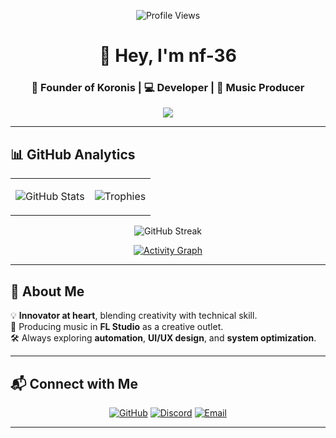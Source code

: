 <!-- HEADER -->
<div align="center">

![Profile Views](https://komarev.com/ghpvc/?username=nf-36&label=PROFILE+VIEWS&color=003EB7&style=for-the-badge)

# 👋 Hey, I'm **nf-36**
### 🚀 Founder of **Koronis** | 💻 Developer | 🎵 Music Producer

<a href="https://git.io/typing-svg">
  <img src="https://readme-typing-svg.herokuapp.com?size=28&duration=4000&color=003EB7&center=true&vCenter=true&width=800&lines=Full-Stack+Developer;Roblox+LuaU+Specialist;C%23+and+Python+Enthusiast;Building+Koronis;Always+Learning+%26+Creating" />
</a>

---

</div>

## 📊 GitHub Analytics

<div align="center">

<table>
<tr>
<td>
  
![GitHub Stats](https://github-readme-stats.vercel.app/api?username=nf-36&show_icons=true&theme=github_dark&count_private=true&include_all_commits=true&hide_border=true&bg_color=00000000&title_color=003EB7&icon_color=003EB7)

</td>
<td>

![Trophies](https://github-profile-trophy.vercel.app/?username=nf-36&theme=onestar&no-frame=true&no-bg=true&column=4&margin-w=15&title=MultiLanguage,Repositories,Commits,PullRequest)

</td>
</tr>
</table>

![GitHub Streak](https://streak-stats.demolab.com?user=nf-36&theme=dark&date_format=j%20M%5B%20Y%5D&background=00000000&border=003EB7&stroke=003EB7&ring=003EB7&fire=003EB7&currStreakNum=ffffff&sideNums=ffffff&currStreakLabel=003EB7&sideLabels=003EB7&dates=ffffff)

[![Activity Graph](https://github-readme-activity-graph.vercel.app/graph?username=nf-36&theme=react-dark&bg_color=00000000&hide_border=true&area=true&custom_title=Contribution%20Timeline&color=003EB7&line=003EB7&point=ffffff)](https://github.com/ashutosh00710/github-readme-activity-graph)

</div>

---

## 🌌 About Me

💡 **Innovator at heart**, blending creativity with technical skill.  
🎵 Producing music in **FL Studio** as a creative outlet.  
🛠 Always exploring **automation**, **UI/UX design**, and **system optimization**.  

---

## 📬 Connect with Me

<div align="center">

[![GitHub](https://img.shields.io/badge/-GitHub-000?style=for-the-badge&logo=github&logoColor=white)](https://github.com/nf-36)
[![Discord](https://img.shields.io/badge/-Discord-5865F2?style=for-the-badge&logo=discord&logoColor=white)](https://discord.com/users/1192437285673783456)
[![Email](https://img.shields.io/badge/-Email-003EB7?style=for-the-badge&logo=gmail&logoColor=white)](mailto:nf36@proton.me)

</div>

---
